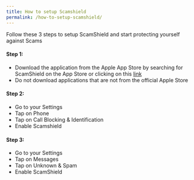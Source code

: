 ```yaml
---
title: How to setup Scamshield
permalink: /how-to-setup-scamshield/
---
```


Follow these 3 steps to setup ScamShield and start protecting yourself against Scams

#### Step 1:
* Download the application from the Apple App Store by searching for ScamShield on the App Store or clicking on this [link](https://apps.apple.com/sg/app/scamshield/id1497144087)
* Do not download applications that are not from the official Apple Store

#### Step 2:
* Go to your Settings
* Tap on Phone 
* Tap on Call Blocking & Identification
* Enable Scamshield

#### Step 3:
* Go to your Settings
* Tap on Messages 
* Tap on Unknown & Spam
* Enable ScamShield


